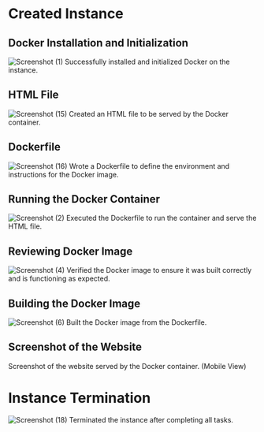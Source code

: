 # Created Instance

## Docker Installation and Initialization
![Screenshot (1)](https://github.com/user-attachments/assets/9bd3ff76-7bc4-40a4-8d72-a97dd00cd46a)
Successfully installed and initialized Docker on the instance.

## HTML File
![Screenshot (15)](https://github.com/user-attachments/assets/9bd85f89-bae3-4ed1-aa29-249e5f4bf633)
Created an HTML file to be served by the Docker container.

## Dockerfile
![Screenshot (16)](https://github.com/user-attachments/assets/58cea4c3-7fd8-4eb5-9179-baa10551b5cb)
Wrote a Dockerfile to define the environment and instructions for the Docker image.

## Running the Docker Container
![Screenshot (2)](https://github.com/user-attachments/assets/75139ada-2105-4b84-b3f7-13142a709408)
Executed the Dockerfile to run the container and serve the HTML file.

## Reviewing Docker Image
![Screenshot (4)](https://github.com/user-attachments/assets/5ff8e144-3958-4f01-815b-4615a401e682)
Verified the Docker image to ensure it was built correctly and is functioning as expected.

## Building the Docker Image
![Screenshot (6)](https://github.com/user-attachments/assets/d56653ec-e335-4540-8c66-1b3f02e93088)
Built the Docker image from the Dockerfile.

## Screenshot of the Website

Screenshot of the website served by the Docker container. (Mobile View)

# Instance Termination
![Screenshot (18)](https://github.com/user-attachments/assets/1f9d4c54-d473-431b-81b5-63ce4dcf6a5d)
Terminated the instance after completing all tasks.

